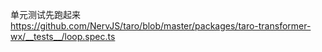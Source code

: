 单元测试先跑起来
https://github.com/NervJS/taro/blob/master/packages/taro-transformer-wx/__tests__/loop.spec.ts